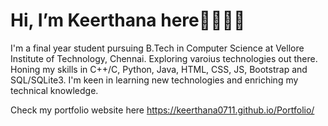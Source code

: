 # Hi, I’m Keerthana here👋🏼👋🏼

I'm a final year student pursuing B.Tech in Computer Science at Vellore Institute of Technology, Chennai. Exploring varoius technologies out there.
Honing my skills in C++/C, Python, Java, HTML, CSS, JS, Bootstrap and SQL/SQLite3. I'm keen in learning new technologies and enriching my technical knowledge.

Check my portfolio website here https://keerthana0711.github.io/Portfolio/

<!---
Keerthana0711/Keerthana0711 is a ✨ special ✨ repository because its `README.md` (this file) appears on your GitHub profile.
You can click the Preview link to take a look at your changes.
--->

